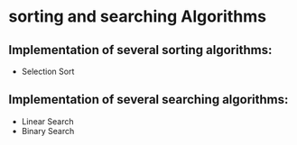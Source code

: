 # sorting and searching Algorithms

## Implementation of several sorting algorithms:
 - Selection Sort

## Implementation of several searching algorithms:
 - Linear Search
 - Binary Search
